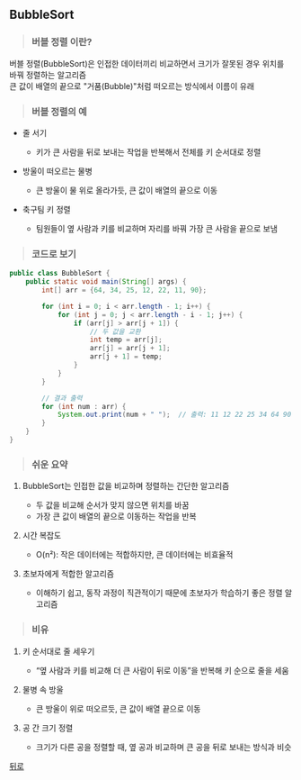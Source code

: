 ## BubbleSort
> ### 버블 정렬 이란?
버블 정렬(BubbleSort)은 인접한 데이터끼리 비교하면서 크기가 잘못된 경우 위치를 바꿔 정렬하는 알고리즘</br>
큰 값이 배열의 끝으로 "거품(Bubble)"처럼 떠오르는 방식에서 이름이 유래

> ### 버블 정렬의 예
- 줄 서기
	- 키가 큰 사람을 뒤로 보내는 작업을 반복해서 전체를 키 순서대로 정렬

- 방울이 떠오르는 물병
	- 큰 방울이 물 위로 올라가듯, 큰 값이 배열의 끝으로 이동

- 축구팀 키 정렬
	- 팀원들이 옆 사람과 키를 비교하며 자리를 바꿔 가장 큰 사람을 끝으로 보냄

> ### 코드로 보기
```java
public class BubbleSort {
    public static void main(String[] args) {
        int[] arr = {64, 34, 25, 12, 22, 11, 90};

        for (int i = 0; i < arr.length - 1; i++) {
            for (int j = 0; j < arr.length - i - 1; j++) {
                if (arr[j] > arr[j + 1]) {
                    // 두 값을 교환
                    int temp = arr[j];
                    arr[j] = arr[j + 1];
                    arr[j + 1] = temp;
                }
            }
        }

        // 결과 출력
        for (int num : arr) {
            System.out.print(num + " ");  // 출력: 11 12 22 25 34 64 90
        }
    }
}
```

> ### 쉬운 요약
1.	BubbleSort는 인접한 값을 비교하며 정렬하는 간단한 알고리즘
	- 두 값을 비교해 순서가 맞지 않으면 위치를 바꿈
	- 가장 큰 값이 배열의 끝으로 이동하는 작업을 반복

2.	시간 복잡도
	- O(n²): 작은 데이터에는 적합하지만, 큰 데이터에는 비효율적

3.	초보자에게 적합한 알고리즘
	- 이해하기 쉽고, 동작 과정이 직관적이기 때문에 초보자가 학습하기 좋은 정렬 알고리즘

> ### 비유
1.	키 순서대로 줄 세우기
	- “옆 사람과 키를 비교해 더 큰 사람이 뒤로 이동”을 반복해 키 순으로 줄을 세움

2.	물병 속 방울
	- 큰 방울이 위로 떠오르듯, 큰 값이 배열 끝으로 이동

3.	공 간 크기 정렬
	- 크기가 다른 공을 정렬할 때, 옆 공과 비교하며 큰 공을 뒤로 보내는 방식과 비슷

[뒤로](java.md)